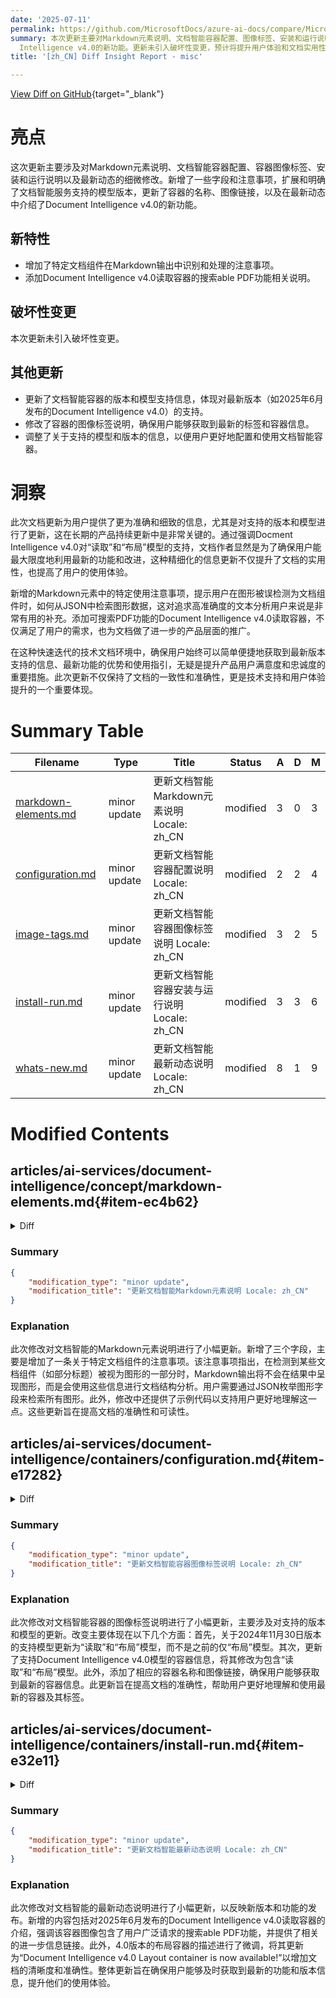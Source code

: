```yaml
---
date: '2025-07-11'
permalink: https://github.com/MicrosoftDocs/azure-ai-docs/compare/MicrosoftDocs:d3417cf...MicrosoftDocs:d3061a3
summary: 本次更新主要对Markdown元素说明、文档智能容器配置、图像标签、安装和运行说明以及最新动态进行了细微修改。同时新增了一些字段和注意事项，扩展和明确了文档智能服务支持的模型版本，更新了容器的名称和图像链接，并在最新动态中介绍了Document
  Intelligence v4.0的新功能。更新未引入破坏性变更，预计将提升用户体验和文档实用性。
title: '[zh_CN] Diff Insight Report - misc'

---
```


[View Diff on GitHub](https://github.com/MicrosoftDocs/azure-ai-docs/compare/MicrosoftDocs:d3417cf...MicrosoftDocs:d3061a3){target="_blank"}

# 亮点
这次更新主要涉及对Markdown元素说明、文档智能容器配置、容器图像标签、安装和运行说明以及最新动态的细微修改。新增了一些字段和注意事项，扩展和明确了文档智能服务支持的模型版本，更新了容器的名称、图像链接，以及在最新动态中介绍了Document Intelligence v4.0的新功能。

## 新特性
- 增加了特定文档组件在Markdown输出中识别和处理的注意事项。
- 添加Document Intelligence v4.0读取容器的搜索able PDF功能相关说明。

## 破坏性变更
本次更新未引入破坏性变更。

## 其他更新
- 更新了文档智能容器的版本和模型支持信息，体现对最新版本（如2025年6月发布的Document Intelligence v4.0）的支持。
- 修改了容器的图像标签说明，确保用户能够获取到最新的标签和容器信息。
- 调整了关于支持的模型和版本的信息，以便用户更好地配置和使用文档智能容器。

# 洞察
此次文档更新为用户提供了更为准确和细致的信息，尤其是对支持的版本和模型进行了更新，这在长期的产品持续更新中是非常关键的。通过强调Docment Intelligence v4.0对“读取”和“布局”模型的支持，文档作者显然是为了确保用户能最大限度地利用最新的功能和改进，这种精细化的信息更新不仅提升了文档的实用性，也提高了用户的使用体验。

新增的Markdown元素中的特定使用注意事项，提示用户在图形被误检测为文档组件时，如何从JSON中检索图形数据，这对追求高准确度的文本分析用户来说是非常有用的补充。添加可搜索PDF功能的Document Intelligence v4.0读取容器，不仅满足了用户的需求，也为文档做了进一步的产品层面的推广。

在这种快速迭代的技术文档环境中，确保用户始终可以简单便捷地获取到最新版本支持的信息、最新功能的优势和使用指引，无疑是提升产品用户满意度和忠诚度的重要措施。此次更新不仅保持了文档的一致性和准确性，更是技术支持和用户体验提升的一个重要体现。

# Summary Table
|  Filename  | Type |    Title    | Status | A  | D  | M  |
|------------|------|-------------|--------|----|----|----|
| [markdown-elements.md](#item-ec4b62) | minor update | 更新文档智能Markdown元素说明 Locale: zh_CN | modified | 3 | 0 | 3 | 
| [configuration.md](#item-e17282) | minor update | 更新文档智能容器配置说明 Locale: zh_CN | modified | 2 | 2 | 4 | 
| [image-tags.md](#item-6a7764) | minor update | 更新文档智能容器图像标签说明 Locale: zh_CN | modified | 3 | 2 | 5 | 
| [install-run.md](#item-e32e11) | minor update | 更新文档智能容器安装与运行说明 Locale: zh_CN | modified | 3 | 3 | 6 | 
| [whats-new.md](#item-1ec8d3) | minor update | 更新文档智能最新动态说明 Locale: zh_CN | modified | 8 | 1 | 9 | 


# Modified Contents
## articles/ai-services/document-intelligence/concept/markdown-elements.md{#item-ec4b62}

<details>
<summary>Diff</summary>
````diff
@@ -108,6 +108,9 @@ The Layout API preserves figure elements:
 * Preserves figure captions with the `<figcaption>` tag to provide important context
 * Preserves figure footnotes as separate paragraphs following the figure container
 
+> [!IMPORTANT]
+> In cases where we detect certain document components like section heading as part of the figures, markdown output will not present figures in the output and use the information for document structure analysis. For these cases, enumerate the figures field in JSON to retrieve all the figures.
+
 Here's an example:
 
 ``` md 
````
</details>

### Summary

```json
{
    "modification_type": "minor update",
    "modification_title": "更新文档智能Markdown元素说明 Locale: zh_CN"
}
```

### Explanation
此次修改对文档智能的Markdown元素说明进行了小幅更新。新增了三个字段，主要是增加了一条关于特定文档组件的注意事项。该注意事项指出，在检测到某些文档组件（如部分标题）被视为图形的一部分时，Markdown输出将不会在结果中呈现图形，而是会使用这些信息进行文档结构分析。用户需要通过JSON枚举图形字段来检索所有图形。此外，修改中还提供了示例代码以支持用户更好地理解这一点。这些更新旨在提高文档的准确性和可读性。

## articles/ai-services/document-intelligence/containers/configuration.md{#item-e17282}

<details>
<summary>Diff</summary>
````diff
@@ -16,7 +16,7 @@ ms.author: lajanuar
 
 :::moniker range="doc-intel-2.1.0"
 
-Support for containers is currently available with Document Intelligence version `2022-08-31 (GA)` for all models, `2023-07-31 (GA)` for Read, Layout, Invoice, Receipt, and ID Document models, and `2024-11-30 (GA)` for Layout model:
+Support for containers is currently available with Document Intelligence version `2022-08-31 (GA)` for all models, `2023-07-31 (GA)` for Read, Layout, Invoice, Receipt, and ID Document models, and `2024-11-30 (GA)` for Read and Layout model:
 
 * [REST API `2022-08-31 (GA)`](/rest/api/aiservices/document-models/analyze-document?view=rest-aiservices-v3.0%20(2022-08-31)&preserve-view=true&tabs=HTTP)
 * [REST API `2023-07-31 (GA)`](/rest/api/aiservices/document-models/analyze-document?view=rest-aiservices-v3.1%20(2023-07-31)&tabs=HTTP&preserve-view=true)
@@ -38,7 +38,7 @@ With Document Intelligence containers, you can build an application architecture
 
 > [!IMPORTANT]
 >
-> Document Intelligence v4.0 container is currently available for Layout model only.
+> Document Intelligence v4.0 container is currently available for Read and Layout model only.
 
 ## Configuration settings
 
````
</details>

### Summary

```json
{
    "modification_type": "minor update",
    "modification_title": "更新文档智能容器配置说明 Locale: zh_CN"
}
```

### Explanation
此次修改对文档智能容器的配置说明进行了小幅调整，主要是更新了与支持的模型版本相关的信息。具体来说，支持容器的版本信息已更新。原文中提到的2024年11月30日的版本现已更改为同时支持“读取”和“布局”模型，而不是仅支持“布局”模型。此外，强调的部分也进行了相应调整，明确表示文档智能v4.0容器现在仅对“读取”和“布局”模型可用。这些修改旨在确保用户获取到最新的版本和支持信息，从而更好地配置和使用文档智能容器。

## articles/ai-services/document-intelligence/containers/image-tags.md{#item-6a7764}

<details>
<summary>Diff</summary>
````diff
@@ -16,7 +16,7 @@ ms.author: lajanuar
 
 :::moniker range="doc-intel-2.1.0"
 
-Support for containers is currently available with Document Intelligence version `2022-08-31 (GA)` for all models, `2023-07-31 (GA)` for Read, Layout, Invoice, Receipt, and ID Document models, and `2024-11-30 (GA)` for Layout model:
+Support for containers is currently available with Document Intelligence version `2022-08-31 (GA)` for all models, `2023-07-31 (GA)` for Read, Layout, Invoice, Receipt, and ID Document models, and `2024-11-30 (GA)` for Read and Layout model:
 
 * [REST API `2022-08-31 (GA)`](/rest/api/aiservices/document-models/analyze-document?view=rest-aiservices-v3.0%20(2022-08-31)&preserve-view=true&tabs=HTTP)
 * [REST API `2023-07-31 (GA)`](/rest/api/aiservices/document-models/analyze-document?view=rest-aiservices-v3.1%20(2023-07-31)&tabs=HTTP&preserve-view=true)
@@ -81,11 +81,12 @@ The following containers support DocumentIntelligence v3.1 models and features:
 
 Document Intelligence container images can be found within the [**Microsoft Artifact Registry** (also know as Microsoft Container Registry(MCR))](https://mcr.microsoft.com/catalog?search=document%20intelligence), the primary registry for all Microsoft published container images.
 
-The following containers support DocumentIntelligence v3.1 models and features:
+The following containers support Document Intelligence v4.0 models and features:
 
 | Container name |image |
 |---|---|
 | [**Layout 4.0**](https://mcr.microsoft.com/en-us/product/azure-cognitive-services/form-recognizer/layout-4.0/tags) |`mcr.microsoft.com/azure-cognitive-services/form-recognizer/layout-4.0:latest`|
+| [**Read 4.0**](https://mcr.microsoft.com/product/azure-cognitive-services/form-recognizer/read-4.0/tags) |`mcr.microsoft.com/azure-cognitive-services/form-recognizer/read-4.0:latest`|
 ::: moniker-end
 
 
````
</details>

### Summary

```json
{
    "modification_type": "minor update",
    "modification_title": "更新文档智能容器图像标签说明 Locale: zh_CN"
}
```

### Explanation
此次修改对文档智能容器的图像标签说明进行了小幅更新，主要涉及对支持的版本和模型的更新。改变主要体现在以下几个方面：首先，关于2024年11月30日版本的支持模型更新为“读取”和“布局”模型，而不是之前的仅“布局”模型。其次，更新了支持Document Intelligence v4.0模型的容器信息，将其修改为包含“读取”和“布局”模型。此外，添加了相应的容器名称和图像链接，确保用户能够获取到最新的容器信息。此更新旨在提高文档的准确性，帮助用户更好地理解和使用最新的容器及其标签。

## articles/ai-services/document-intelligence/containers/install-run.md{#item-e32e11}

<details>
<summary>Diff</summary>
````diff
@@ -23,15 +23,15 @@ Azure AI Document Intelligence is an Azure AI service that lets you build automa
 
 In this article you can learn how to download, install, and run Document Intelligence containers. Containers enable you to run the Document Intelligence service in your own environment. Containers are great for specific security and data governance requirements.
 
-* **Layout** model is supported by Document Intelligence v4.0 containers.
+* **Read**, **Layout** model is supported by Document Intelligence v4.0 containers.
 
 * **Read**, **Layout**,  **ID Document**,  **Receipt**, and **Invoice**  models are supported by Document Intelligence v3.1 containers.
 
 * **Read**, **Layout**, **General Document**, **Business Card**, and **Custom** models are supported by Document Intelligence v3.0 containers.
 
 ## Version support
 
-Support for containers is currently available with Document Intelligence version `v3.0: 2022-08-31 (GA)` for all models, `v3.1 2023-07-31 (GA)` for Read, Layout, ID Document, Receipt, and Invoice models, and `v4.0 2024-11-30 (GA)` for Layout:
+Support for containers is currently available with Document Intelligence version `v3.0: 2022-08-31 (GA)` for all models, `v3.1 2023-07-31 (GA)` for Read, Layout, ID Document, Receipt, and Invoice models, and `v4.0 2024-11-30 (GA)` for Read and Layout:
 
 * [REST API `v3.0: 2022-08-31 (GA)`](/rest/api/aiservices/document-models/analyze-document?view=rest-aiservices-v3.0%20(2022-08-31)&preserve-view=true&tabs=HTTP)
 * [REST API `v3.1: 2023-07-31 (GA)`](/rest/api/aiservices/document-models/analyze-document?view=rest-aiservices-v3.1%20(2023-07-31)&tabs=HTTP&preserve-view=true)
@@ -171,7 +171,7 @@ version: "3.9"
 services:
   azure-form-recognizer-read:
     container_name: azure-form-recognizer-read
-    image: mcr.microsoft.com/azure-cognitive-services/form-recognizer/read-3.1
+    image: mcr.microsoft.com/azure-cognitive-services/form-recognizer/read-4.0
     environment:
       - EULA=accept
       - billing={FORM_RECOGNIZER_ENDPOINT_URI}
````
</details>

### Summary

```json
{
    "modification_type": "minor update",
    "modification_title": "更新文档智能容器安装与运行说明 Locale: zh_CN"
}
```

### Explanation
此次修改对文档智能容器的安装与运行说明进行了小幅更新，主要内容是对支持的模型和版本信息进行了调整和扩充。首先，文档明确指出Docment Intelligence v4.0容器现在支持“读取”和“布局”模型，而不仅仅是“布局”模型。这一变化反映了对用户需求的响应，允许更广泛地应用最新版本。其次，关于版本支持的信息也进行了相应更新，确保用户能够清晰地了解不同版本所支持的模型。此外，调整了对应容器镜像的引用，将“读取”模型的图像更新为“read-4.0”，以与新的版本支持保持一致。整体修改旨在提高文档的准确性和实用性，帮助用户更顺利地使用文档智能容器。

## articles/ai-services/document-intelligence/whats-new.md{#item-1ec8d3}

<details>
<summary>Diff</summary>
````diff
@@ -27,8 +27,15 @@ Document Intelligence service is updated on an ongoing basis. Bookmark this page
 > [!IMPORTANT]
 > Preview API versions are retired once the GA API is released. The 2023-02-28-preview API version is retiring. If you're still using the preview API or the associated SDK versions, update your code to target the latest API version `2024-11-30 (GA)`. </br>
 
+## June 2025
+**Document Intelligence v4.0 Read container is now available!**
+<br>
+This container image includes highly requested Read features like searchable PDF! For more information, *see:*
+* [Install and run containers](containers/install-run.md?view=doc-intel-4.0.0&preserve-view=true)
+* [Container image tags](containers/image-tags.md?view=doc-intel-4.0.0&preserve-view=true)
+
 ## April 2025
-**Document Intelligence v4.0 container is now available! Currently, Layout model is the only supported model for v4.0 release.**
+**Document Intelligence v4.0 Layout container is now available!**
 <br>
 For more information, *see:*
 * [Install and run containers](containers/install-run.md?view=doc-intel-4.0.0&preserve-view=true)
````
</details>

### Summary

```json
{
    "modification_type": "minor update",
    "modification_title": "更新文档智能最新动态说明 Locale: zh_CN"
}
```

### Explanation
此次修改对文档智能的最新动态说明进行了小幅更新，以反映新版本和功能的发布。新增的内容包括对2025年6月发布的Document Intelligence v4.0读取容器的介绍，强调该容器图像包含了用户广泛请求的搜索able PDF功能，并提供了相关的进一步信息链接。此外，4.0版本的布局容器的描述进行了微调，将其更新为“Document Intelligence v4.0 Layout container is now available!”以增加文档的清晰度和准确性。整体更新旨在确保用户能够及时获取到最新的功能和版本信息，提升他们的使用体验。


